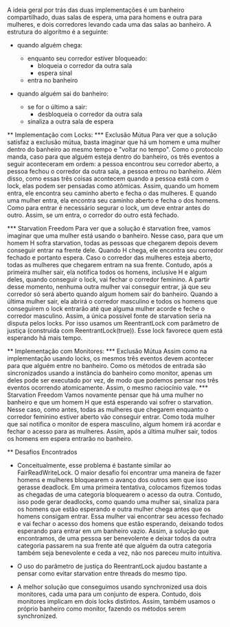 A ideia geral por trás das duas implementações é um banheiro compartilhado, duas
salas de espera, uma para homens e outra para mulheres, e dois corredores levando
 cada uma das salas ao banheiro. A estrutura do algorítmo é a seguinte:
- quando alguém chega:
  - enquanto seu corredor estiver bloqueado:
    - bloqueia o corredor da outra sala
    - espera sinal
  - entra no banheiro

- quando alguém sai do banheiro:
  - se for o último a sair:
    - desbloqueia o corredor da outra sala
  - sinaliza a outra sala de espera

** Implementação com Locks:
*** Exclusão Mútua
Para ver que a solução satisfaz a exclusão mútua, basta imaginar que há um
homem e uma mulher dentro do banheiro ao mesmo tempo e "voltar no tempo". Como
o protocolo manda, caso para que alguém esteja dentro do banheiro, os três
eventos a seguir aconteceram em ordem: a pessoa encontrou seu corredor aberto,
a pessoa fechou o corredor da outra sala, a pessoa entrou no banheiro. Além
disso, como essas três coisas acontecem quando a pessoa está com o lock, elas
podem ser pensadas como atômicas. Assim, quando um homem entra, ele encontra
seu caminho aberto e fecha o das mulheres. E quando uma mulher entra, ela
encontra seu caminho aberto e fecha o dos homens. Como para entrar é
necessário segurar o lock, um deve entrar antes do outro. Assim, se um entra,
o corredor do outro está fechado.

*** Starvation Freedom
Para ver que a solução é starvation free, vamos imaginar que uma mulher está
usando o banheiro. Nesse caso, para que um homem H sofra starvation, todas as
pessoas que chegarem depois devem conseguir entrar na frente dele. Quando H
chega, ele encontra seu corredor fechado e portanto espera. Caso o corredor
das mulheres esteja aberto, todas as mulheres que chegarem entram na sua
frente. Contudo, após a primeira mulher sair, ela notifica todos os homens,
inclusive H e algum deles, quando conseguir o lock, vai fechar o corredor
feminino. A partir desse momento, nenhuma outra mulher vai conseguir entrar,
já que seu corredor só será aberto quando algum homem sair do banheiro. Quando
a última mulher sair, ela abrirá o corredor masculino e todos os homens que
conseguirem o lock entrarão até que alguma mulher acorde e feche o corredor
masculino. Assim, a única possível fonte de starvation seria na disputa pelos
locks. Por isso usamos um ReentrantLock com parâmetro de justiça (construída
com ReentrantLock(true)). Esse lock favorece quem está esperando há mais tempo.


** Implementação com Monitores:
*** Exclusão Mútua
Assim como na implementação usando locks, os mesmos três eventos devem
acontecer para que alguém entre no banheiro. Como os métodos de entrada são
sincronizados usando a instância do banheiro como monitor, apenas um deles
pode ser executado por vez, de modo que podemos pensar nos três eventos
ocorrendo atomicamente. Assim, o mesmo raciocínio vale.
*** Starvation Freedom
Vamos novamente pensar que há uma mulher no banheiro e que um homem H que está
esperando vai sofrer o starvation. Nesse caso, como antes, todas as mulheres
que chegarem enquanto o corredor feminino estiver aberto vão conseguir entrar.
Como toda mulher que sai notifica o monitor de espera masculino, algum homem
irá acordar e fechar o acesso para as mulheres. Assim, após a última mulher
sair, todos os homens em espera entrarão no banheiro.



** Desafios Encontrados
- Conceitualmente, esse problema é bastante similar ao
  FairReadWriteLock. O maior desafio foi encontrar uma maneira de
  fazer homens e mulheres bloquearem o avanço dos outros sem que isso
  gerasse deadlock. Em uma primeira tentativa, colocamos fizemos todas
  as chegadas de uma categoria bloquearem o acesso da outra. Contudo,
  isso pode gerar deadlocks, como quando uma mulher sai, sinaliza para
  os homens que estão esperando e outra mulher chega antes que os
  homens consigam entrar. Essa mulher vai encontrar seu acesso fechado
  e vai fechar o acesso dos homens que estão esperando, deixando todos
  esperando para entrar em um banheiro vazio. Assim, a solução que
  encontramos, de uma pessoa ser benevolente e deixar todos da outra
  categoria passarem na sua frente até que alguém da outra categoria
  também seja benevolente e ceda a vez, não nos pareceu muito intuitiva.

- O uso do parâmetro de justiça do ReentrantLock ajudou bastante a
  pensar como evitar starvation entre threads do mesmo tipo.

- A melhor solução que conseguimos usando synchronized usa dois
  monitores, cada uma para um conjunto de espera. Contudo, dois
  monitores implicam em dois locks distintos. Assim, também usamos o
  próprio banheiro como monitor, fazendo os métodos serem synchronized.

